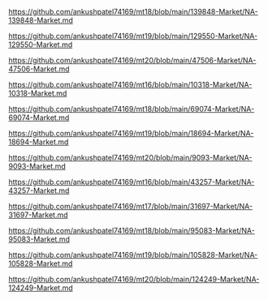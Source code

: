 <p><a href="https://github.com/ankushpatel74169/mt18/blob/main/139848-Market/NA-139848-Market.md">https://github.com/ankushpatel74169/mt18/blob/main/139848-Market/NA-139848-Market.md</a></p><p><a href="https://github.com/ankushpatel74169/mt19/blob/main/129550-Market/NA-129550-Market.md">https://github.com/ankushpatel74169/mt19/blob/main/129550-Market/NA-129550-Market.md</a></p><p><a href="https://github.com/ankushpatel74169/mt20/blob/main/47506-Market/NA-47506-Market.md">https://github.com/ankushpatel74169/mt20/blob/main/47506-Market/NA-47506-Market.md</a></p><p><a href="https://github.com/ankushpatel74169/mt16/blob/main/10318-Market/NA-10318-Market.md">https://github.com/ankushpatel74169/mt16/blob/main/10318-Market/NA-10318-Market.md</a></p><p><a href="https://github.com/ankushpatel74169/mt18/blob/main/69074-Market/NA-69074-Market.md">https://github.com/ankushpatel74169/mt18/blob/main/69074-Market/NA-69074-Market.md</a></p><p><a href="https://github.com/ankushpatel74169/mt19/blob/main/18694-Market/NA-18694-Market.md">https://github.com/ankushpatel74169/mt19/blob/main/18694-Market/NA-18694-Market.md</a></p><p><a href="https://github.com/ankushpatel74169/mt20/blob/main/9093-Market/NA-9093-Market.md">https://github.com/ankushpatel74169/mt20/blob/main/9093-Market/NA-9093-Market.md</a></p><p><a href="https://github.com/ankushpatel74169/mt16/blob/main/43257-Market/NA-43257-Market.md">https://github.com/ankushpatel74169/mt16/blob/main/43257-Market/NA-43257-Market.md</a></p><p><a href="https://github.com/ankushpatel74169/mt17/blob/main/31697-Market/NA-31697-Market.md">https://github.com/ankushpatel74169/mt17/blob/main/31697-Market/NA-31697-Market.md</a></p><p><a href="https://github.com/ankushpatel74169/mt18/blob/main/95083-Market/NA-95083-Market.md">https://github.com/ankushpatel74169/mt18/blob/main/95083-Market/NA-95083-Market.md</a></p><p><a href="https://github.com/ankushpatel74169/mt19/blob/main/105828-Market/NA-105828-Market.md">https://github.com/ankushpatel74169/mt19/blob/main/105828-Market/NA-105828-Market.md</a></p><p><a href="https://github.com/ankushpatel74169/mt20/blob/main/124249-Market/NA-124249-Market.md">https://github.com/ankushpatel74169/mt20/blob/main/124249-Market/NA-124249-Market.md</a></p>

